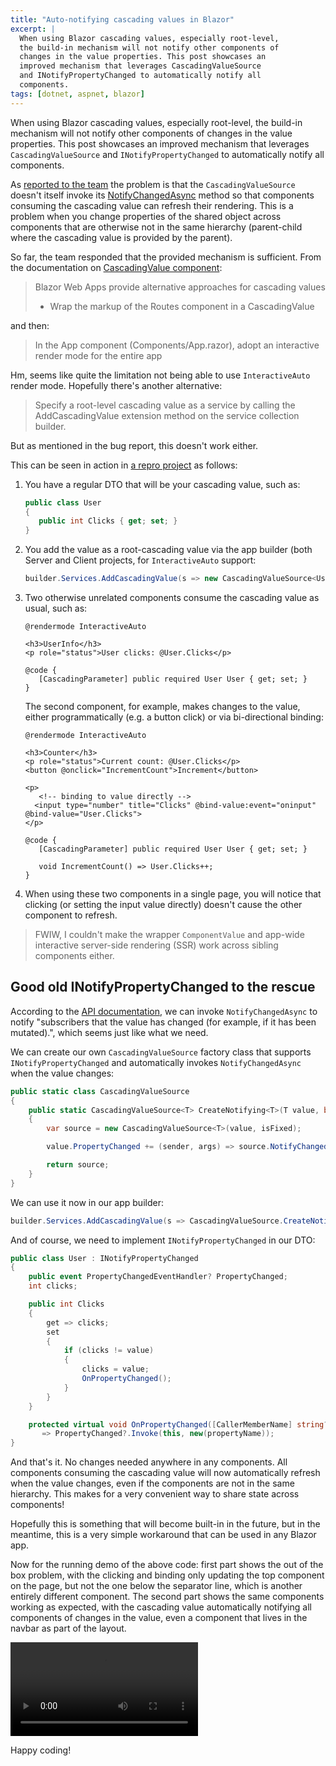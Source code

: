 ```yaml
---
title: "Auto-notifying cascading values in Blazor"
excerpt: |
  When using Blazor cascading values, especially root-level, 
  the build-in mechanism will not notify other components of 
  changes in the value properties. This post showcases an 
  improved mechanism that leverages CascadingValueSource 
  and INotifyPropertyChanged to automatically notify all 
  components.
tags: [dotnet, aspnet, blazor]
---
```


When using Blazor cascading values, especially root-level, 
the build-in mechanism will not notify other components of 
changes in the value properties. This post showcases an 
improved mechanism that leverages `CascadingValueSource` 
and `INotifyPropertyChanged` to automatically notify all 
components.

As [reported to the team](https://github.com/dotnet/aspnetcore/issues/53257) the 
problem is that the `CascadingValueSource` doesn't itself 
invoke its [NotifyChangedAsync](https://learn.microsoft.com/en-us/dotnet/api/microsoft.aspnetcore.components.cascadingvaluesource-1.notifychangedasync?view=aspnetcore-8.0#microsoft-aspnetcore-components-cascadingvaluesource-1-notifychangedasync) 
method so that components consuming the cascading value can 
refresh their rendering. This is a problem when you change 
properties of the shared object across components that are 
otherwise not in the same hierarchy (parent-child where 
the cascading value is provided by the parent).

So far, the team responded that the provided mechanism is 
sufficient. From the documentation on [CascadingValue component](https://learn.microsoft.com/en-us/aspnet/core/blazor/components/cascading-values-and-parameters?view=aspnetcore-8.0#cascadingvalue-component):

> Blazor Web Apps provide alternative approaches for cascading values
> * Wrap the markup of the Routes component in a CascadingValue

and then:  
> In the App component (Components/App.razor), adopt an interactive render mode for the entire app

Hm, seems like quite the limitation not being able to use 
`InteractiveAuto` render mode. Hopefully there's another alternative: 

> Specify a root-level cascading value as a service by calling the AddCascadingValue extension method on the service collection builder.

But as mentioned in the bug report, this doesn't work either.

This can be seen in action in [a repro project](https://github.com/kzu/CascadingValueNotification/) 
as follows:

1. You have a regular DTO that will be your cascading value, such as: 

      ```csharp
      public class User
      {
         public int Clicks { get; set; }
      }
      ```

2. You add the value as a root-cascading value via the app builder (both 
   Server and Client projects, for `InteractiveAuto` support:

      ```csharp
      builder.Services.AddCascadingValue(s => new CascadingValueSource<User>(new User(), isFixed: false));
      ```

3. Two otherwise unrelated components consume the cascading value as usual, such as:

      ```razor
      @rendermode InteractiveAuto

      <h3>UserInfo</h3>
      <p role="status">User clicks: @User.Clicks</p>

      @code {
         [CascadingParameter] public required User User { get; set; }
      }
      ```

   The second component, for example, makes changes to the value, either programmatically
   (e.g. a button click) or via bi-directional binding:

      ```razor
      @rendermode InteractiveAuto

      <h3>Counter</h3>
      <p role="status">Current count: @User.Clicks</p>
      <button @onclick="IncrementCount">Increment</button>

      <p>
         <!-- binding to value directly -->
        <input type="number" title="Clicks" @bind-value:event="oninput" @bind-value="User.Clicks">
      </p>

      @code {
         [CascadingParameter] public required User User { get; set; }

         void IncrementCount() => User.Clicks++;
      }
      ```
4. When using these two components in a single page, you will notice that clicking 
   (or setting the input value directly) doesn't cause the other component to refresh. 


> FWIW, I couldn't make the wrapper `ComponentValue` and app-wide 
> interactive server-side rendering (SSR) work across sibling
> components either.

## Good old INotifyPropertyChanged to the rescue

According to the [API documentation](https://learn.microsoft.com/en-us/dotnet/api/microsoft.aspnetcore.components.cascadingvaluesource-1.notifychangedasync?view=aspnetcore-8.0#microsoft-aspnetcore-components-cascadingvaluesource-1-notifychangedasync), 
we can invoke `NotifyChangedAsync` to notify "subscribers that the value has changed (for example, if it has been mutated).", which seems just like what we need. 

We can create our own `CascadingValueSource` factory class that supports 
`INotifyPropertyChanged` and automatically invokes `NotifyChangedAsync` 
when the value changes:

```csharp
public static class CascadingValueSource
{
    public static CascadingValueSource<T> CreateNotifying<T>(T value, bool isFixed = false) where T : INotifyPropertyChanged
    {
        var source = new CascadingValueSource<T>(value, isFixed);

        value.PropertyChanged += (sender, args) => source.NotifyChangedAsync();

        return source;
    }
}
```

We can use it now in our app builder:

```csharp
builder.Services.AddCascadingValue(s => CascadingValueSource.CreateNotifying(new User()));
```

And of course, we need to implement `INotifyPropertyChanged` in our DTO:

```csharp
public class User : INotifyPropertyChanged
{
    public event PropertyChangedEventHandler? PropertyChanged;
    int clicks;

    public int Clicks
    {
        get => clicks;
        set
        {
            if (clicks != value)
            {
                clicks = value;
                OnPropertyChanged();
            }
        }
    }

    protected virtual void OnPropertyChanged([CallerMemberName] string? propertyName = default)
       => PropertyChanged?.Invoke(this, new(propertyName));
}
```

And that's it. No changes needed anywhere in any components. All components 
consuming the cascading value will now automatically refresh when the value 
changes, even if the components are not in the same hierarchy. This makes for 
a very convenient way to share state across components!

Hopefully this is something that will become built-in in the future, but 
in the meantime, this is a very simple workaround that can be used in any
Blazor app.

Now for the running demo of the above code: first part shows the out of the 
box problem, with the clicking and binding only updating the top component 
on the page, but not the one below the separator line, which is another 
entirely different component. The second part shows the same components 
working as expected, with the cascading value automatically notifying all
components of changes in the value, even a component that lives in the 
navbar as part of the layout.

<video src="https://github.com/kzu/kzu.github.io/assets/169707/dbc02082-8005-473e-b56e-8e946535f66d" controls="controls" style="max-width: 732px;">
</video>


Happy coding!
